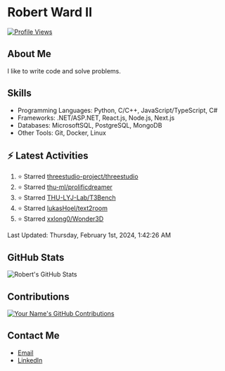
# Robert Ward II

[![Profile Views](https://komarev.com/ghpvc/?username=Robert-W-Ward)](https://github.com/Robert-W-Ward)

## About Me
I like to write code and solve problems.

## Skills
- Programming Languages: Python, C/C++, JavaScript/TypeScript, C#
- Frameworks: .NET/ASP.NET, React.js, Node.js, Next.js
- Databases: MicrosoftSQL, PostgreSQL, MongoDB
- Other Tools: Git, Docker, Linux

## :zap: Latest Activities
<!--RECENT_ACTIVITY:start-->
1. ⭐ Starred [threestudio-project/threestudio](https://github.com/threestudio-project/threestudio)
2. ⭐ Starred [thu-ml/prolificdreamer](https://github.com/thu-ml/prolificdreamer)
3. ⭐ Starred [THU-LYJ-Lab/T3Bench](https://github.com/THU-LYJ-Lab/T3Bench)
4. ⭐ Starred [lukasHoel/text2room](https://github.com/lukasHoel/text2room)
5. ⭐ Starred [xxlong0/Wonder3D](https://github.com/xxlong0/Wonder3D)
<!--RECENT_ACTIVITY:end-->

<!--RECENT_ACTIVITY:last_update-->
Last Updated: Thursday, February 1st, 2024, 1:42:26 AM
<!--RECENT_ACTIVITY:last_update_end-->

<!--END_SECTIN:activity-->
## GitHub Stats
![Robert's GitHub Stats](https://github-readme-stats.vercel.app/api?username=Robert-W-Ward&show_icons=true&theme=radical)

## Contributions
[![Your Name's GitHub Contributions](https://github-readme-streak-stats.herokuapp.com/?user=Robert-W-Ward&theme=radical)](https://github.com/your-username)

## Contact Me
- [Email](mailto:robertwesleyward2019@gmail.com)
- [LinkedIn](https://linkedin.com/in/https://www.linkedin.com/in/robert-ward-ii/)
